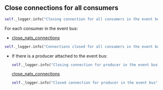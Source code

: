 ## Close connections for all consumers

```python
self._logger.info("Closing connection for all consumers in the event bus...")
```

For each consumer in the event bus:
  * [close_nats_connections](../../nats/clients/close_nats_connections.md)

```python
self._logger.info("Connections closed for all consumers in the event bus")
```

* If there is a producer attached to the event bus:
  ```python
  self._logger.info("Closing connection for producer in the event bus...")
  ```

  [close_nats_connections](../../nats/clients/close_nats_connections.md)

  ```python
  self._logger.info("Closed connection for producer in the event bus")
  ```